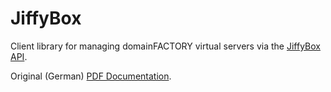 # JiffyBox

Client library for managing domainFACTORY virtual servers via the
[JiffyBox API](https://www.df.eu/at/cloud-hosting/cloud-server/api/).

Original (German)
[PDF Documentation](https://www.df.eu/fileadmin/media/doc/jiffybox-api-dokumentation.pdf).

